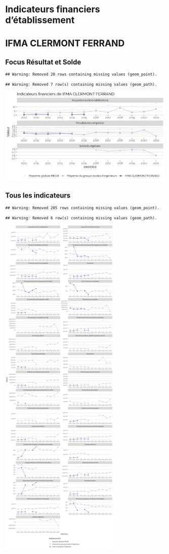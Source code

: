 Indicateurs financiers d’établissement
================

# IFMA CLERMONT FERRAND

## Focus Résultat et Solde

    ## Warning: Removed 20 rows containing missing values (geom_point).

    ## Warning: Removed 7 row(s) containing missing values (geom_path).

![](ifma_clermont_ferrand_files/figure-gfm/etab.focus-1.png)<!-- -->

## Tous les indicateurs

    ## Warning: Removed 205 rows containing missing values (geom_point).

    ## Warning: Removed 6 row(s) containing missing values (geom_path).

![](ifma_clermont_ferrand_files/figure-gfm/etab-1.png)<!-- -->
